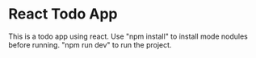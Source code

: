 # React Todo App
This is a todo app using react. Use "npm install" to install mode nodules before running. "npm run dev" to run the project.
